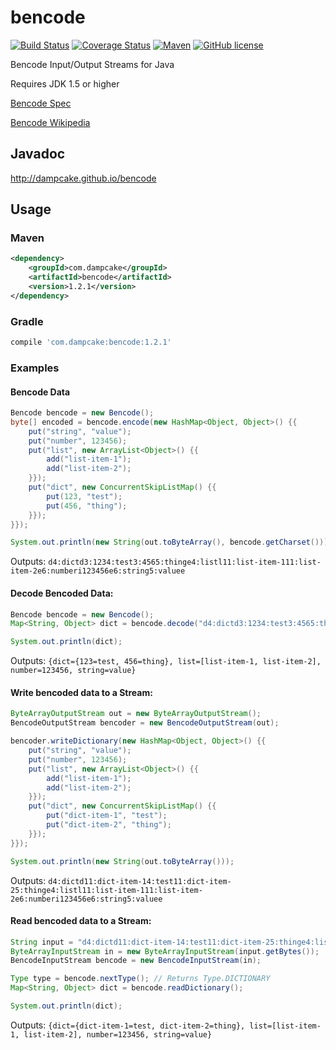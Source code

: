 # bencode

[![Build Status](https://travis-ci.org/dampcake/bencode.svg?branch=master)](https://travis-ci.org/dampcake/bencode)
[![Coverage Status](https://codecov.io/gh/dampcake/bencode/branch/master/graph/badge.svg)](https://codecov.io/gh/dampcake/bencode)
[![Maven](https://img.shields.io/maven-central/v/com.dampcake/bencode.svg)](http://search.maven.org/#search%7Cga%7C1%7Ccom.dampcake.bencode)
[![GitHub license](https://img.shields.io/github/license/dampcake/bencode.svg)](https://github.com/dampcake/bencode/blob/master/LICENSE)

Bencode Input/Output Streams for Java

Requires JDK 1.5 or higher

[Bencode Spec](https://wiki.theory.org/BitTorrentSpecification#Bencoding)

[Bencode Wikipedia](https://en.wikipedia.org/wiki/Bencode)

## Javadoc
http://dampcake.github.io/bencode

## Usage

### Maven
```xml
<dependency>
    <groupId>com.dampcake</groupId>
    <artifactId>bencode</artifactId>
    <version>1.2.1</version>
</dependency>
```

### Gradle
```groovy
compile 'com.dampcake:bencode:1.2.1'
```

### Examples

#### Bencode Data
```java
Bencode bencode = new Bencode();
byte[] encoded = bencode.encode(new HashMap<Object, Object>() {{
    put("string", "value");
    put("number", 123456);
    put("list", new ArrayList<Object>() {{
        add("list-item-1");
        add("list-item-2");
    }});
    put("dict", new ConcurrentSkipListMap() {{
        put(123, "test");
        put(456, "thing");
    }});
}});

System.out.println(new String(out.toByteArray(), bencode.getCharset()));
```

Outputs: ```d4:dictd3:1234:test3:4565:thinge4:listl11:list-item-111:list-item-2e6:numberi123456e6:string5:valuee```

#### Decode Bencoded Data:
```java
Bencode bencode = new Bencode();
Map<String, Object> dict = bencode.decode("d4:dictd3:1234:test3:4565:thinge4:listl11:list-item-111:list-item-2e6:numberi123456e6:string5:valuee".getBytes(), Type.DICTIONARY);

System.out.println(dict);
```

Outputs: ```{dict={123=test, 456=thing}, list=[list-item-1, list-item-2], number=123456, string=value}```

#### Write bencoded data to a Stream:
```java
ByteArrayOutputStream out = new ByteArrayOutputStream();
BencodeOutputStream bencoder = new BencodeOutputStream(out);

bencoder.writeDictionary(new HashMap<Object, Object>() {{
    put("string", "value");
    put("number", 123456);
    put("list", new ArrayList<Object>() {{
        add("list-item-1");
        add("list-item-2");
    }});
    put("dict", new ConcurrentSkipListMap() {{
        put("dict-item-1", "test");
        put("dict-item-2", "thing");
    }});
}});

System.out.println(new String(out.toByteArray()));
```

Outputs: ```d4:dictd11:dict-item-14:test11:dict-item-25:thinge4:listl11:list-item-111:list-item-2e6:numberi123456e6:string5:valuee```

#### Read bencoded data to a Stream:
```java
String input = "d4:dictd11:dict-item-14:test11:dict-item-25:thinge4:listl11:list-item-111:list-item-2e6:numberi123456e6:string5:valuee";
ByteArrayInputStream in = new ByteArrayInputStream(input.getBytes());
BencodeInputStream bencode = new BencodeInputStream(in);

Type type = bencode.nextType(); // Returns Type.DICTIONARY
Map<String, Object> dict = bencode.readDictionary();

System.out.println(dict);
```

Outputs: ```{dict={dict-item-1=test, dict-item-2=thing}, list=[list-item-1, list-item-2], number=123456, string=value}```
